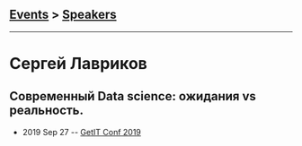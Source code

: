 ## [Events](../README.md) > [Speakers](../speakers.md)
---

# Сергей Лавриков

## Современный Data science: ожидания vs реальность.
- 2019 Sep 27 -- [GetIT Conf 2019](https://www.youtube.com/watch?v=dvQSz5Ic9Q0)    
